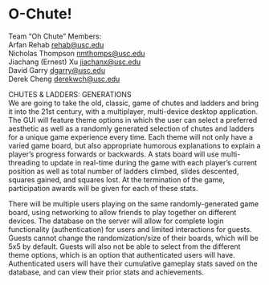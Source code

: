 # O-Chute!

Team “Oh Chute” Members:  
Arfan Rehab rehab@usc.edu  
Nicholas Thompson nmthomps@usc.edu  
Jiachang (Ernest) Xu jiachanx@usc.edu  
David Garry dgarry@usc.edu  
Derek Cheng derekwch@usc.edu  

CHUTES & LADDERS: GENERATIONS  
We are going to take the old, classic, game of chutes and ladders and bring it into the 21st century, with a multiplayer, multi-device desktop application. The GUI will feature theme options in which the user can select a preferred aesthetic as well as a randomly generated selection of chutes and ladders for a unique game experience every time. Each theme will not only have a varied game board, but also appropriate humorous explanations to explain a player’s progress forwards or backwards. A stats board will use multi-threading to update in real-time during the game with each player’s current position as well as total number of ladders climbed, slides descented, squares gained, and squares lost. At the termination of the game, participation awards will be given for each of these stats.

There will be multiple users playing on the same randomly-generated game board, using networking to allow friends to play together on different devices. The database on the server will allow for complete login functionality (authentication) for users and limited interactions for guests. Guests cannot change the randomization/size of their boards, which will be 5x5 by default. Guests will also not be able to select from the different theme options, which is an option that authenticated users will have. Authenticated users will have their cumulative gameplay stats saved on the database, and can view their prior stats and achievements.
